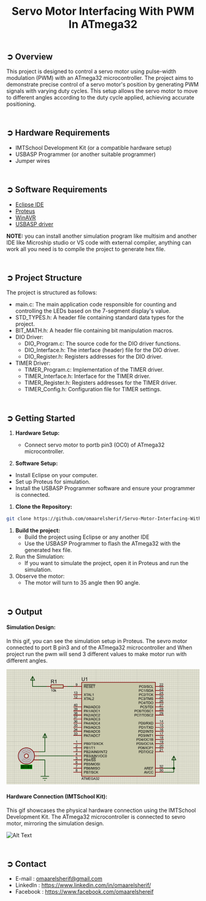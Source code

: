 <!-- PROJECT TITLE -->
<h1 align="center">Servo Motor Interfacing With PWM In ATmega32</h1>

<!-- OVERVIEW -->
## <br>**➲ Overview**
This project is designed to control a servo motor using pulse-width modulation (PWM) with an ATmega32 microcontroller. The project aims to demonstrate precise control of a servo motor's position by generating PWM signals with varying duty cycles. This setup allows the servo motor to move to different angles according to the duty cycle applied, achieving accurate positioning.

<!-- HARDWARE REQUIREMENTS -->
## <br>**➲ Hardware Requirements**
* IMTSchool Development Kit (or a compatible hardware setup)
* USBASP Programmer (or another suitable programmer)
* Jumper wires

<!-- SOFTWARE REQUIREMENTS -->
## <br>**➲ Software Requirements**
* <a href="https://www.eclipse.org/downloads/packages/release/2023-06/r/eclipse-ide-cc-developers" target="_blank">Eclipse IDE</a> 
* <a href="https://www.labcenter.com/downloads/" target="_blank">Proteus</a> 
* <a href="https://sourceforge.net/projects/winavr/" target="_blank">WinAVR</a> 
* <a href="https://www.fischl.de/usbasp/" target="_blank">USBASP driver</a> 

**NOTE:** you can install another simulation program like multisim and another IDE like Microship studio or VS code with external compiler, anything can work all you need is to compile the project to generate hex file.

<!-- PROJECT STRUCTURE -->
## <br>**➲ Project Structure**
The project is structured as follows:
* main.c: The main application code responsible for counting and controlling the LEDs based on the 7-segment display's value.
* STD_TYPES.h: A header file containing standard data types for the project.
* BIT_MATH.h: A header file containing bit manipulation macros.
* DIO Driver:
  * DIO_Program.c: The source code for the DIO driver functions.
  * DIO_Interface.h: The interface (header) file for the DIO driver.
  * DIO_Register.h: Registers addresses for the DIO driver.
* TIMER Driver:
  * TIMER_Program.c: Implementation of the TIMER driver.
  * TIMER_Interface.h: Interface for the TIMER driver.
  * TIMER_Register.h: Registers addresses for the TIMER driver.
  * TIMER_Config.h: Configuration file for TIMER settings.

<!-- GETTING STARTED -->
## <br>**➲ Getting Started**
1. **Hardware Setup:**
   * Connect servo motor to portb pin3 (OC0) of ATmega32 microcontroller.

2. **Software Setup:**
* Install Eclipse on your computer.
* Set up Proteus for simulation.
* Install the USBASP Programmer software and ensure your programmer is connected.
1. **Clone the Repository:**
```sh
git clone https://github.com/omaarelsherif/Servo-Motor-Interfacing-With-PWM-In-ATmega32.git
```
1. **Build the project:**
   * Build the project using Eclipse or any another IDE
   * Use the USBASP Programmer to flash the ATmega32 with the generated hex file.
2. Run the Simulation:
   * If you want to simulate the project, open it in Proteus and run the simulation.
3. Observe the motor:
   * The motor will turn to 35 angle then 90 angle.

<!-- OUTPUT -->
## <br>**➲ Output**
<h4>Simulation Design: </h4>
In this gif, you can see the simulation setup in Proteus. The sevro motor connected to port B pin3 and of the ATmega32 microcontroller and When project run the pwm will send 3 different values to make motor run with different angles.

![Alt Text](PWM/Output/software.gif)

<h4>Hardware Connection (IMTSchool Kit): </h4>
This gif showcases the physical hardware connection using the IMTSchool Development Kit. The ATmega32 microcontroller is connected to sevro motor, mirroring the simulation design.

![Alt Text](PWM/Output/hardware.gif)

<!-- CONTACT -->
## <br>**➲ Contact**
- E-mail   : [omaarelsherif@gmail.com](mailto:omaarelsherif@gmail.com)
- LinkedIn : https://www.linkedin.com/in/omaarelsherif/
- Facebook : https://www.facebook.com/omaarelshereif
